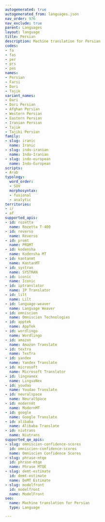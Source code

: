 ```yaml
---
autogenerated: true
autogenerated_from: languages.json
nav_order: 976
nav_exclude: true
parent: Languages
layout: language
title: Persian
description: Machine translation for Persian
codes:
- fa
- fas
- per
- prs
- pes
names:
- Persian
- Farsi
- Dari
- Tajik
variant_names:
- Dari
- Dari Persian
- Afghan Persian
- Western Persian
- Eastern Persian
- Iranian Persian
- Tajik
- Tajiki Persian
family:
- slug: iranic
  name: Iranic
- slug: indo-iranian
  name: Indo-Iranian
- slug: indo-european
  name: Indo-European
scripts:
- Arab
typology:
  word_order:
  - SOV
  morphosyntax:
  - fusional
  - analytic
territories:
- ir
- af
supported_apis:
- id: rozetta
  name: Rozetta T-400
- id: reverso
  name: Reverso
- id: promt
  name: PROMT
- id: kodensha
  name: Kodensha MT
- id: kantanmt
  name: KantanMT
- id: systran
  name: SYSTRAN
- id: iconic
  name: Iconic
- id: iptranslator
  name: IP Translator
- id: lilt
  name: Lilt
- id: language-weaver
  name: Language Weaver
- id: omniscien
  name: Omniscien Technologies
- id: apptek
  name: AppTek
- id: wordlingo
  name: Wordlingo
- id: amazon
  name: Amazon Translate
- id: textra
  name: TexTra
- id: yandex
  name: Yandex Translate
- id: microsoft
  name: Microsoft Translator
- id: lingvanex
  name: LingvaNex
- id: youdao
  name: Youdao Translate
- id: neuralspace
  name: NeuralSpace
- id: modernmt
  name: ModernMT
- id: google
  name: Google Translate
- id: alibaba
  name: Alibaba Translate
- id: niutrans
  name: Niutrans
supported_qe_apis:
- slug: omniscien-confidence-scores
  id: omniscien-confidence-scores
  name: Omniscien Confidence Scores
- slug: phrase-mtqe
  id: phrase-mtqe
  name: Phrase MTQE
- slug: demt-estimate
  id: demt-estimate
  name: DeMT Estimate
- slug: modelfront
  id: modelfront
  name: ModelFront
seo:
  name: Machine translation for Persian
  type: Language

---
```


